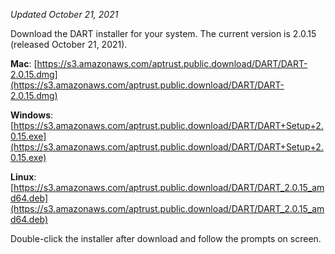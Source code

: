 _Updated October 21, 2021_

Download the DART installer for your system. The current version is 2.0.15 (released October 21, 2021).

__Mac__: [https://s3.amazonaws.com/aptrust.public.download/DART/DART-2.0.15.dmg](https://s3.amazonaws.com/aptrust.public.download/DART/DART-2.0.15.dmg)

__Windows__: [https://s3.amazonaws.com/aptrust.public.download/DART/DART+Setup+2.0.15.exe](https://s3.amazonaws.com/aptrust.public.download/DART/DART+Setup+2.0.15.exe)

__Linux__: [https://s3.amazonaws.com/aptrust.public.download/DART/DART_2.0.15_amd64.deb](https://s3.amazonaws.com/aptrust.public.download/DART/DART_2.0.15_amd64.deb)

Double-click the installer after download and follow the prompts on screen.
